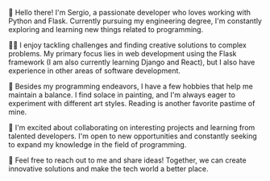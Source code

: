 👋 Hello there! I'm Sergio, a passionate developer who loves working with Python and Flask. Currently pursuing my engineering degree, I'm constantly exploring and learning new things related to programming.

👨‍💻 I enjoy tackling challenges and finding creative solutions to complex problems. My primary focus lies in web development using the Flask framework (I am also currently learning Django and React), but I also have experience in other areas of software development.

🎨 Besides my programming endeavors, I have a few hobbies that help me maintain a balance. I find solace in painting, and I'm always eager to experiment with different art styles. Reading is another favorite pastime of mine.

🌱 I'm excited about collaborating on interesting projects and learning from talented developers. I'm open to new opportunities and constantly seeking to expand my knowledge in the field of programming.

🤝 Feel free to reach out to me and share ideas! Together, we can create innovative solutions and make the tech world a better place.

<!--
**sergionvte/sergionvte** is a ✨ _special_ ✨ repository because its `README.md` (this file) appears on your GitHub profile.

Here are some ideas to get you started:

- 🔭 I’m currently working on ...
- 🌱 I’m currently learning ...
- 👯 I’m looking to collaborate on ...
- 🤔 I’m looking for help with ...
- 💬 Ask me about ...
- 📫 How to reach me: ...
- 😄 Pronouns: ...
- ⚡ Fun fact: ...
-->

